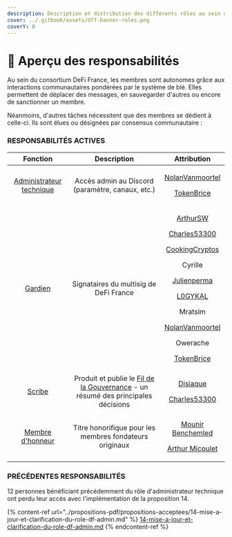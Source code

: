 ```yaml
---
description: Description et distribution des différents rôles au sein de la communauté
cover: ../.gitbook/assets/dff-banner-roles.png
coverY: 0
---
```


# 🧭 Aperçu des responsabilités

Au sein du consortium DeFi France, les membres sont autonomes grâce aux interactions communautaires pondérées par le système de blé. Elles permettent de déplacer des messages, en sauvegarder d'autres ou encore de sanctionner un membre.

Néanmoins, d'autres tâches nécessitent que des membres se dédient à celle-ci. Ils sont élues ou désignées par consensus communautaire :&#x20;

### RESPONSABILITÉS ACTIVES

|                                           Fonction                                          |                                              Description                                             |                                                                                                                                                                                                                                               Attribution                                                                                                                                                                                                                                              |
| :-----------------------------------------------------------------------------------------: | :--------------------------------------------------------------------------------------------------: | :----------------------------------------------------------------------------------------------------------------------------------------------------------------------------------------------------------------------------------------------------------------------------------------------------------------------------------------------------------------------------------------------------------------------------------------------------------------------------------------------------: |
| [Administrateur technique](../roles/apercu-des-responsabilites/administrateur-technique.md) |                           Accès admin au Discord (paramètre, canaux, etc.)                           |                                                                                                                                                                                  <p><a href="https://twiter.com/nolanVanmoortel">NolanVanmoortel</a></p><p><a href="https://twitter.com/tokenBrice">TokenBrice</a></p>                                                                                                                                                                                 |
|                  [Gardien](../roles/apercu-des-responsabilites/gardien.md)                  |                                Signataires du multisig de DeFi France                                | <p><a href="https://twitter.com/Arthurws14">ArthurSW</a></p><p><a href="https://twitter.com/C53300">Charles53300</a></p><p><a href="https://twitter.com/CookingCryptos">CookingCryptos</a></p><p>Cyrille</p><p><a href="https://twitter.com/julienperma">Julienperma</a></p><p><a href="https://twitter.com/L0GYKAL">L0GYKAL</a></p><p>Mratsim</p><p><a href="https://twiter.com/nolanVanmoortel">NolanVanmoortel</a></p><p>Owerache</p><p><a href="https://twitter.com/tokenBrice">TokenBrice</a></p> |
|                   [Scribe](../roles/apercu-des-responsabilites/scribe.md)                   | Produit et publie le [Fil de la Gouvernance](broken-reference) - un résumé des principales décisions |                                                                                                                                                                                       <p><a href="https://twitter.com/disiaque_eth/">Disiaque</a></p><p><a href="https://twitter.com/C53300">Charles53300</a></p>                                                                                                                                                                                      |
|          [Membre d'honneur](../roles/apercu-des-responsabilites/membre-dhonneur.md)         |                        Titre honorifique pour les membres fondateurs originaux                       |                                                                                                                                                                               <p><a href="https://twitter.com/mounibec">Mounir Benchemled</a></p><p><a href="https://twitter.com/ArthurMicoulet/">Arthur Micoulet</a></p>                                                                                                                                                                              |

### PRÉCÉDENTES RESPONSABILITÉS

12 personnes bénéficiant précédemment du rôle d'administrateur technique ont perdu leur accès avec l'implémentation de la proposition 14.

{% content-ref url="../propositions-pdf/propositions-acceptees/14-mise-a-jour-et-clarification-du-role-df-admin.md" %}
[14-mise-a-jour-et-clarification-du-role-df-admin.md](../propositions-pdf/propositions-acceptees/14-mise-a-jour-et-clarification-du-role-df-admin.md)
{% endcontent-ref %}
